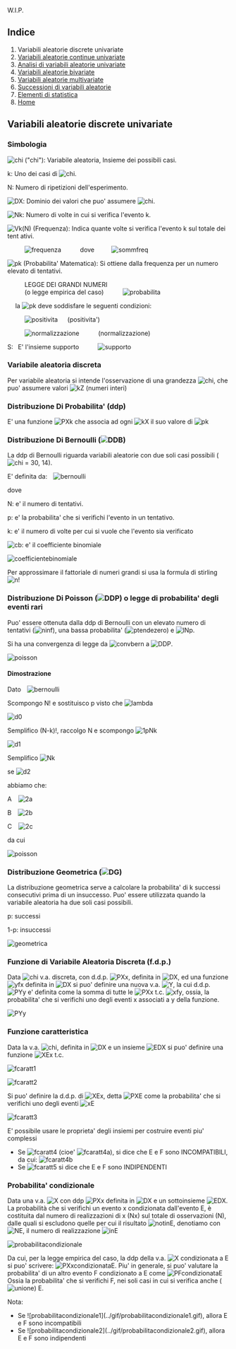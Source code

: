W.I.P.

## Indice
1. Variabili aleatorie discrete univariate
2. [Variabili aleatorie continue univariate](2.md)
3. [Analisi di variabili aleatorie univariate](3.md)
4. [Variabili aleatorie bivariate](4.md)
5. [Variabili aleatorie multivariate](5.md)
6. [Successioni di variabili aleatorie](6.md)
7. [Elementi di statistica](7.md)
8. [Home](../README.md)

## Variabili aleatorie discrete univariate
### Simbologia
![chi](../gif/chi.gif) ("chi"): Variabile aleatoria, Insieme dei possibili casi.

k: Uno dei casi di ![chi](../gif/chi.gif).

N: Numero di ripetizioni dell'esperimento.

![DX](../gif/DX.gif): Dominio dei valori che puo' assumere ![chi](../gif/chi.gif).

![Nk](../gif/Nk.gif): Numero di volte in cui si verifica l'evento k.

![Vk(N)](../gif/Vk(N).gif) (Frequenza): Indica quante volte si verifica l'evento k sul totale dei tent
ativi. 

&ensp;&ensp;&ensp;&ensp;&ensp; ![frequenza](../gif/frequenza.gif) &ensp;&ensp;&ensp;&ensp;&ensp; dove&ensp;&ensp;&ensp;&ensp;&ensp; ![sommfreq](../gif/sommfreq.gif)

![pk](../gif/pk.gif) (Probabilita' Matematica): Si ottiene dalla 
frequenza per un numero elevato di tentativi.

&ensp;&ensp;&ensp;&ensp;&ensp; LEGGE DEI GRANDI NUMERI<br/>
&ensp;&ensp;&ensp;&ensp;&ensp; (o legge empirica del caso) &ensp;&ensp;&ensp;&ensp;&ensp; ![probabilita](../gif/probabilita.gif)

&ensp;&ensp; la ![pk](../gif/pk.gif) deve soddisfare le seguenti condizioni:

&ensp;&ensp;&ensp;&ensp;&ensp; ![positivita](../gif/positivita.gif) &ensp;&ensp; (positivita')

&ensp;&ensp;&ensp;&ensp;&ensp; ![normalizzazione](../gif/normalizzazione.gif) &ensp;&ensp;&ensp;&ensp;&ensp; (normalizzazione)

S:&ensp; E' l'insieme supporto &ensp;&ensp;&ensp;&ensp;&ensp; ![supporto](../gif/supporto.gif)

### Variabile aleatoria discreta

Per variabile aleatoria si intende l'osservazione di una grandezza ![chi](../gif/chi.gif), che puo' assumere valori ![kZ](../gif/kZ.gif) (numeri interi)

### Distribuzione Di Probabilita' (ddp)

E' una funzione ![PXk](../gif/PXk.gif) che associa ad ogni ![kX](../gif/kX.gif) il suo valore di ![pk](../gif/pk.gif)

### Distribuzione Di Bernoulli (![DDB](../gif/DDB.gif))

La ddp di Bernoulli riguarda variabili aleatorie con due soli casi possibili (![chi](../gif/chi.gif) = 30, 14).

E' definita da:&ensp;&ensp;![bernoulli](../gif/bernoulli.gif)

dove

N: e' il numero di tentativi.

p: e' la probabilita' che si verifichi l'evento in un tentativo.

k: e' il numero di volte per cui si vuole che l'evento sia verificato

![cb](../gif/cb.gif): e' il coefficiente binomiale

![coefficientebinomiale](../gif/coefficientebinomiale.gif)

Per approssimare il fattoriale di numeri grandi si usa la formula di stirling&ensp;![n!](../gif/semplificazionefattoriale.gif)

### Distribuzione Di Poisson (![DDP](../gif/DDP.gif)) o legge di probabilita' degli eventi rari

Puo' essere 
ottenuta dalla ddp di Bernoulli con un elevato numero di tentativi 
(![ninf](../gif/ninf.gif)), una bassa probabilita' 
(![ptendezero](../gif/ptendezero.gif)) e ![lNp](../gif/lNp.gif).

Si ha una convergenza di legge da 
![convbern](../gif/convbern.gif) a ![DDP](../gif/DDP.gif).

![poisson](../gif/poisson.gif)

#### Dimostrazione
Dato&ensp;&ensp;![bernoulli](../gif/bernoulli.gif)

Scompongo N! e 
sostituisco p visto 
che ![lambda](../gif/lNp.gif)&ensp;&ensp;

![d0](../gif/dimbernoullipoisson/0.gif)

Semplifico (N-k)!, raccolgo N e scompongo ![1pNk](../gif//1pNk.gif)

![d1](../gif/dimbernoullipoisson/1.gif)

Semplifico ![Nk](../gif/Nk.gif)

se ![d2](../gif/dimbernoullipoisson/2.gif)

abbiamo che:

A &ensp; ![2a](../gif/dimbernoullipoisson/2a.gif)

B &ensp; ![2b](../gif/dimbernoullipoisson/2b.gif)

C &ensp; ![2c](../gif/dimbernoullipoisson/2c.gif)

da cui

![poisson](../gif/poisson.gif)

### Distribuzione Geometrica (![DG](../gif/DG.gif))

La distribuzione geometrica serve a calcolare la probabilita' di k 
successi consecutivi prima di un insuccesso. Puo' essere 
utilizzata quando la variabile aleatoria ha due soli casi 
possibili.

p: successi

1-p: insuccessi

![geometrica](../gif/geometrica.gif)

### Funzione di Variabile Aleatoria Discreta (f.d.p.)

Data ![chi](../gif/chi.gif) v.a. discreta, con d.d.p. ![PXx](../gif/PXx.gif), definita in ![DX](../gif/DX.gif), ed una funzione ![yfx](../gif/yfx.gif) definita in ![DX](../gif/DX.gif) si puo' definire una nuova v.a. ![Y](../gif/Y.gif), la cui d.d.p. ![PYy](../gif/PYy.gif) e' definita come la somma di tutte le ![PXx](../gif/PXx.gif) t.c. ![xfy](../gif/xfy.gif), ossia, la probabilita' che si verifichi uno degli eventi x associati a y della funzione.

![PYy](../gif/PYy.gif)

### Funzione caratteristica

Data la v.a. ![chi](../gif/chi.gif), definita in ![DX](../gif/DX.gif) e un insieme ![EDX](../gif/EDX.gif) si puo' definire una funzione ![XEx](../gif/XEx.gif) t.c.

![fcaratt1](../gif/fcaratt1.gif)

![fcaratt2](../gif/fcaratt2.gif)

Si puo' definire la d.d.p. di ![XEx](../gif/XEx.gif), detta ![PXE](../gif/PXE.gif) come la probabilita' che si verifichi uno degli eventi ![xE](../gif/xE.gif)

![fcaratt3](../gif/fcaratt2.gif)

E' possibile usare le proprieta' degli insiemi per costruire eventi piu' complessi

- Se ![fcaratt4](../gif/fcaratt4.gif) (cioe' ![fcaratt4a](../gif/fcaratt4a.gif)), si dice che E e F sono INCOMPATIBILI, da cui: ![fcaratt4b](../gif/fcaratt4b.gif)
- Se ![fcaratt5](../gif/fcaratt5.gif) si dice che E e F sono INDIPENDENTI

### Probabilita' condizionale

Data una v.a. ![X](../gif/chi.gif) con ddp ![PXx](../gif/PXx.gif) definita in ![DX](../gif/DX.gif) e un sottoinsieme ![EDX](../gif/EDX.gif).
La probabilità che si verifichi un evento x condizionata dall'evento E, è costituita dal numero di realizzazioni di x (Nx) sul totale di osservazioni (N), dalle quali si escludono quelle per cui il risultato ![notinE](../gif/notinE.gif), denotiamo con ![NE](../gif/NE.gif), il numero di realizzazione ![inE](../gif/inE.gif)

![probabilitacondizionale](../gif/probabilitacondizionale.gif)

Da cui, per la legge empirica del caso, la ddp della v.a. ![X](../gif/chi.gif") condizionata a E si puo' scrivere:
![PXxcondizionataE](../gif/PXxcondizionataE.gif).
Piu' in generale, si puo' valutare la probabilita' di un altro evento F condizionato a E come
![PFcondizionataE](../gif/PFcondizionataE.gif) Ossia la probabilita' che si verifichi F, nei soli casi in cui si verifica anche (![unione](../gif/unione.gif)) E.

Nota:
<ul>
<li>Se ![probabilitacondizionale1](../gif/probabilitacondizionale1.gif), allora E e F sono incompatibili</li>
<li>Se ![probabilitacondizionale2](../gif/probabilitacondizionale2.gif), allora E e F sono indipendenti</li>
</ul>
